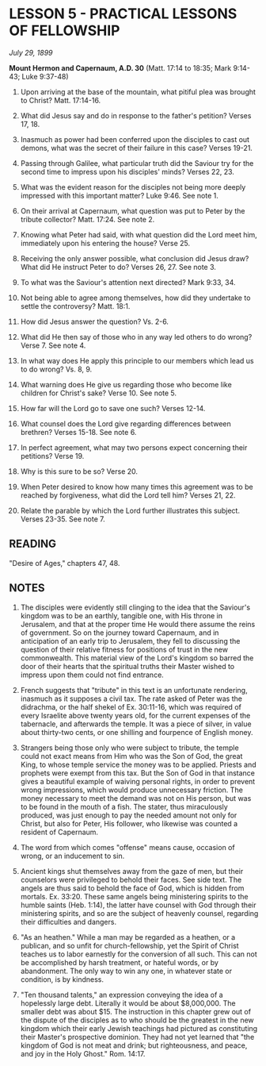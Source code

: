 # LESSON 5 - PRACTICAL LESSONS OF FELLOWSHIP
*July 29, 1899*

**Mount Hermon and Capernaum, A.D. 30**
(Matt. 17:14 to 18:35; Mark 9:14-43; Luke 9:37-48)

1. Upon arriving at the base of the mountain, what pitiful plea was brought to Christ? Matt. 17:14-16.

2. What did Jesus say and do in response to the father's petition? Verses 17, 18.

3. Inasmuch as power had been conferred upon the disciples to cast out demons, what was the secret of their failure in this case? Verses 19-21.

4. Passing through Galilee, what particular truth did the Saviour try for the second time to impress upon his disciples' minds? Verses 22, 23.

5. What was the evident reason for the disciples not being more deeply impressed with this important matter? Luke 9:46. See note 1.

6. On their arrival at Capernaum, what question was put to Peter by the tribute collector? Matt. 17:24. See note 2.

7. Knowing what Peter had said, with what question did the Lord meet him, immediately upon his entering the house? Verse 25.

8. Receiving the only answer possible, what conclusion did Jesus draw? What did He instruct Peter to do? Verses 26, 27. See note 3.

9. To what was the Saviour's attention next directed? Mark 9:33, 34.

10. Not being able to agree among themselves, how did they undertake to settle the controversy? Matt. 18:1.

11. How did Jesus answer the question? Vs. 2-6.

12. What did He then say of those who in any way led others to do wrong? Verse 7. See note 4.

13. In what way does He apply this principle to our members which lead us to do wrong? Vs. 8, 9.

14. What warning does He give us regarding those who become like children for Christ's sake? Verse 10. See note 5.

15. How far will the Lord go to save one such? Verses 12-14.

16. What counsel does the Lord give regarding differences between brethren? Verses 15-18. See note 6.

17. In perfect agreement, what may two persons expect concerning their petitions? Verse 19.

18. Why is this sure to be so? Verse 20.

19. When Peter desired to know how many times this agreement was to be reached by forgiveness, what did the Lord tell him? Verses 21, 22.

20. Relate the parable by which the Lord further illustrates this subject. Verses 23-35. See note 7.

## READING
"Desire of Ages," chapters 47, 48.

## NOTES

1. The disciples were evidently still clinging to the idea that the Saviour's kingdom was to be an earthly, tangible one, with His throne in Jerusalem, and that at the proper time He would there assume the reins of government. So on the journey toward Capernaum, and in anticipation of an early trip to Jerusalem, they fell to discussing the question of their relative fitness for positions of trust in the new commonwealth. This material view of the Lord's kingdom so barred the door of their hearts that the spiritual truths their Master wished to impress upon them could not find entrance.

2. French suggests that "tribute" in this text is an unfortunate rendering, inasmuch as it supposes a civil tax. The rate asked of Peter was the didrachma, or the half shekel of Ex. 30:11-16, which was required of every Israelite above twenty years old, for the current expenses of the tabernacle, and afterwards the temple. It was a piece of silver, in value about thirty-two cents, or one shilling and fourpence of English money.

3. Strangers being those only who were subject to tribute, the temple could not exact means from Him who was the Son of God, the great King, to whose temple service the money was to be applied. Priests and prophets were exempt from this tax. But the Son of God in that instance gives a beautiful example of waiving personal rights, in order to prevent wrong impressions, which would produce unnecessary friction. The money necessary to meet the demand was not on His person, but was to be found in the mouth of a fish. The stater, thus miraculously produced, was just enough to pay the needed amount not only for Christ, but also for Peter, His follower, who likewise was counted a resident of Capernaum.

4. The word from which comes "offense" means cause, occasion of wrong, or an inducement to sin.

5. Ancient kings shut themselves away from the gaze of men, but their counselors were privileged to behold their faces. See side text. The angels are thus said to behold the face of God, which is hidden from mortals. Ex. 33:20. These same angels being ministering spirits to the humble saints (Heb. 1:14), the latter have counsel with God through their ministering spirits, and so are the subject of heavenly counsel, regarding their difficulties and dangers.

6. "As an heathen." While a man may be regarded as a heathen, or a publican, and so unfit for church-fellowship, yet the Spirit of Christ teaches us to labor earnestly for the conversion of all such. This can not be accomplished by harsh treatment, or hateful words, or by abandonment. The only way to win any one, in whatever state or condition, is by kindness.

7. "Ten thousand talents," an expression conveying the idea of a hopelessly large debt. Literally it would be about $8,000,000. The smaller debt was about $15. The instruction in this chapter grew out of the dispute of the disciples as to who should be the greatest in the new kingdom which their early Jewish teachings had pictured as constituting their Master's prospective dominion. They had not yet learned that "the kingdom of God is not meat and drink; but righteousness, and peace, and joy in the Holy Ghost." Rom. 14:17.